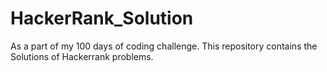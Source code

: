 # HackerRank_Solution
As a part of my 100 days of coding challenge. 
This repository contains the  Solutions of Hackerrank problems.
